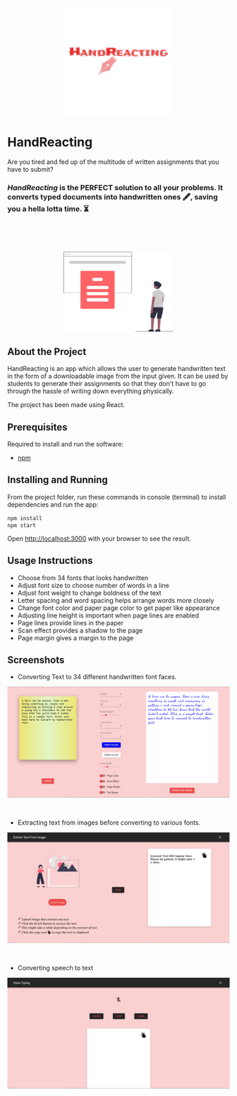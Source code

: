 
<p  align="center">

<img  alt="handreacting_logo"  src="./src/media/mainlogo.png"  width="250px"  />

</p>

  

# HandReacting



  

Are you tired and fed up of the multitude of written assignments that you have to submit?

### *HandReacting* is the PERFECT solution to all your problems. It converts typed documents into handwritten ones 🖋, saving you a hella lotta time. ⏳

  

<br><br><br>

  
  

<p  align="center">

<img  alt="handreacting_image"  src="./src/media/read.svg"  width="250px"  />

</p>

## About the Project
HandReacting is an app which allows the user to generate handwritten text in the form of a downloadable image from the input given. It can be used by students to generate their assignments so that they don't have to go through the hassle of writing down everything physically.

The project has been made using React.

## Prerequisites

Required to install and run the software:

-   [npm](https://www.npmjs.com/get-npm)

## Installing and Running
From the project folder, run these commands in console (terminal) to install dependencies and run the app:
```
npm install
npm start
```
Open [http://localhost:3000](http://localhost:3000/) with your browser to see the result.

## Usage Instructions

 - Choose from 34 fonts that looks handwritten
 - Adjust font size to choose number of words in a line
 - Adjust font weight to change boldness of the text
 - Letter spacing and word spacing helps arrange words more closely
 - Change font color and paper page color to get paper like appearance
 - Adjusting line height is important when page lines are enabled
 - Page lines provide lines in the paper
 - Scan effect provides a shadow to the page
 - Page margin gives a margin to the page

## Screenshots

* Converting Text to 34 different handwritten font faces.

<p  align="center">

<img  src="./src/media/main.PNG"  alt=""/>

</p>

<br>

  

* Extracting text from images before converting to various fonts.

<p  align="center">

<img  src="./src/media/extract.PNG"  alt=""/>

</p>

<br>

  

* Converting speech to text

<p  align="center">

<img  src="./src/media/voice.PNG"  alt=""/>

</p>

  

<br  ><br  ><br  >

